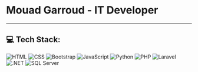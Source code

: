 # Mouad Garroud - IT Developer
  
---

## 💻 Tech Stack:


![HTML](https://img.shields.io/badge/html-%23E34F26.svg?style=for-the-badge&logo=html5&logoColor=white)  ![CSS](https://img.shields.io/badge/css-%231572B6.svg?style=for-the-badge&logo=css3&logoColor=white)  ![Bootstrap](https://img.shields.io/badge/bootstrap-%237952B3.svg?style=for-the-badge&logo=bootstrap&logoColor=white)  ![JavaScript](https://img.shields.io/badge/javascript-%23323330.svg?style=for-the-badge&logo=javascript&logoColor=%23F7DF1E)  ![Python](https://img.shields.io/badge/python-%2300599C.svg?style=for-the-badge&logo=python&logoColor=ffdd54)  ![PHP](https://img.shields.io/badge/php-%23777BB4.svg?style=for-the-badge&logo=php&logoColor=white)  ![Laravel](https://img.shields.io/badge/laravel-%23FF2D20.svg?style=for-the-badge&logo=laravel&logoColor=white)  ![.NET](https://img.shields.io/badge/.NET-%23239120.svg?style=for-the-badge&logo=.net&logoColor=white) ![SQL Server](https://img.shields.io/badge/SQL-%2300A4D4.svg?style=for-the-badge&logo=Microsoft-SQL-Server&logoColor=white)
